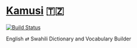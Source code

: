 # [Kamusi](https://kamusi.surge.sh) 🇹🇿
[![Build Status](https://travis-ci.org/bantuist/kamusi.svg?branch=master)](https://travis-ci.org/bantuist/kamusi)

English ⇄ Swahili Dictionary and Vocabulary Builder
